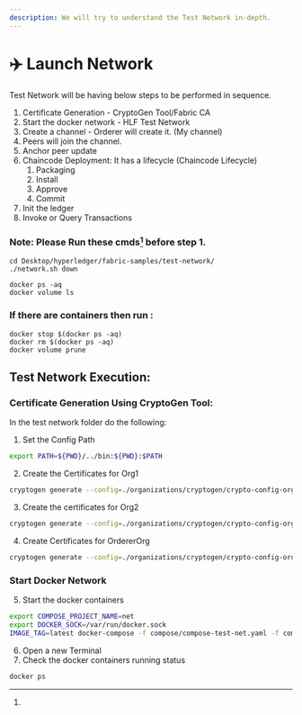 ```yaml
---
description: We will try to understand the Test Network in-depth.
---
```


# ✈️ Launch Network

Test Network will be having below steps to be performed in sequence.

1. Certificate Generation - CryptoGen Tool/Fabric CA
2. Start the docker network - HLF Test Network
3. Create a channel - Orderer will create it. (My channel)
4. Peers will join the channel.
5. Anchor peer update
6. Chaincode Deployment: It has a lifecycle (Chaincode Lifecycle)
   1. Packaging&#x20;
   2. Install
   3. Approve&#x20;
   4. Commit
7. Init the ledger&#x20;
8. Invoke or Query Transactions&#x20;

### Note: Please Run these cmds[^1] before step 1.

```
cd Desktop/hyperledger/fabric-samples/test-network/
./network.sh down

docker ps -aq 
docker volume ls
```

### If there are containers then run :

```
docker stop $(docker ps -aq)
docker rm $(docker ps -aq)
docker volume prune
```

## Test Network Execution:&#x20;

### Certificate Generation Using CryptoGen Tool:

In the test network folder do the following:

1. Set the Config Path

```bash
export PATH=${PWD}/../bin:${PWD}:$PATH
```

2. Create the Certificates for Org1

```bash
cryptogen generate --config=./organizations/cryptogen/crypto-config-org1.yaml --output="organizations"
```

3. Create the certificates for Org2

```bash
cryptogen generate --config=./organizations/cryptogen/crypto-config-org2.yaml --output="organizations"
```

4. Create Certificates for OrdererOrg

```bash
cryptogen generate --config=./organizations/cryptogen/crypto-config-orderer.yaml --output="organizations"
```

### Start Docker Network

5. Start the docker containers

```bash
export COMPOSE_PROJECT_NAME=net
export DOCKER_SOCK=/var/run/docker.sock
IMAGE_TAG=latest docker-compose -f compose/compose-test-net.yaml -f compose/docker/docker-compose-test-net.yaml up

```

6. Open a new Terminal
7. Check the docker containers running status

```bash
docker ps
```

[^1]: 
